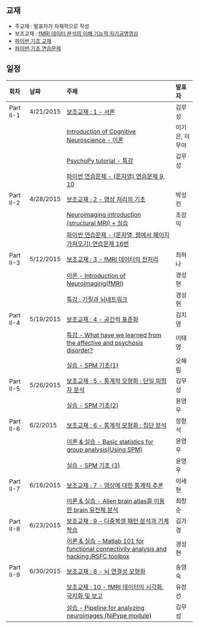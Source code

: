 ## 교재
 * 주교재 : 발표자가 자체적으로 작성
 * 보조교재 : [fMRI 데이터 분석의 이해 기능적 자기공명영상](http://www.kyobobook.co.kr/product/detailViewKor.laf?ejkGb=KOR&mallGb=KOR&barcode=9788999705816)
 * [파이썬 기초 교재](https://wikidocs.net/book/1)
 * [파이썬 기초 연습문제](http://nbviewer.ipython.org/github/biospin/neuropy/blob/gh-pages/doc/part2/python_prob/python_basic_exercise.ipynb)

## 일정
|회차	    |날짜	   |주제	                                                    |발표자	|
|:---	    |:---	   |:---	                                                    |:---	|
|Part II-1  |4/21/2015 |[보조교재 : 1 - 서론](study01/d01.md) | 김무성  |
|           |          |[Introduction of Cognitive Neuroscience - 이론](study01/d01.md) | 이기은, 이무아  |
|           |          |[PsychoPy tutorial - 특강](study01/d01.md) | 김무성 |
|           |          |[파이썬 연습문제 - (문자열) 연습문제 9, 10 ](study01/d01.md) |  |
|Part II-2  |4/28/2015 |[보조교재 : 2 - 영상 처리의 기초](study02/d02.md)  | 박성진 |
|           |          |[Neuroimaging introduction (structural MRI) + 실습](study02/d02.md)  | 조강익 |
|           |          |[파이썬 연습문제 - (문자열, 웹에서 페이지 가져오기) 연습문제 16번](study02/d02.md)  |  |
|Part II-3  |5/12/2015 |[보조교재 : 3 - fMRI 데이터의 전처리](study03/d03.md)  | 최하나 |
|           |          |[이론 - Introduction of NeuroImaging(fMRI)](study03/d03.md) | 경성현 |
|           |          |[특강 : 기질과 뇌네트워크](study03/d03.md)             | 경성현 |
|Part II-4  |5/19/2015 |[보조교재 : 4 - 공간적 표준화](study04/d04.md)   | 김지영 |
|           |          |[특강 - What have we learned from the affective and psychosis disorder?](study04/d04.md) | 이태영 |
|           |          |[실습 - SPM 기초(1)](study04/d04.md) | 오혜림 |
|Part II-5  |5/26/2015 |[보조교재 : 5 - 통계적 모형화 : 단일 피험자 분석](study05/d05.md)    |  김무성  |
|           |          |[실습 - SPM 기초(2)](study05/d05.md)  | 윤영우 |
|Part II-6  |6/2/2015  |[보조교재 : 6 - 통계적 모형화 : 집단 분석](study06/d06.md)    |  장형석  |
|           |          |[이론 & 실습 - Basic statistics for group analysis(Using SPM)](study06/d06.md)   | 윤영우   |
|           |          |[실습 - SPM 기초 (3)](study06/d06.md)    | 윤영우   |
|Part II-7  |6/16/2015 |[보조교재 : 7 - 영상에 대한 통계적 추론](study07/d07.md)   |  이세현  |
|           |          |[이론 & 실습 - Allen brain atlas를 이용한 brain 유전체 분석](study07/d07.md)    | 최창순 |
|Part II-8  |6/23/2015 |[보조교재 : 9 - 다중복셀 패턴 분석과 기계학습](study08/d08.md)    | 김가경   |
|           |          |[이론 & 실습 - Matlab 101 for functional connectivity analysis and hacking iRSFC toolbox](study08/d08.md)    | 경성현   |
|Part II-9  |6/30/2015 |[보조교재 : 8 - 뇌 연결성 모형화](study09/d09.md)  | 송영숙   |
|           |          |[보조교재 : 10 - fMRI 데이터의 시각화, 국지화 및 보고](study09/d09.md)    | 유정선   |
|           |          |[실습 - Pipeline for analyzing neuroimages (NiPype module)](study09/d09.md) | 김무성 |
